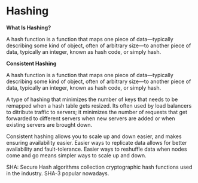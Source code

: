 # Hashing

**What Is Hashing?**

A hash function is a function that maps one piece of data—typically describing some kind of object, 
often of arbitrary size—to another piece of data, typically an integer, known as hash code, or simply hash.

**Consistent Hashing**

A hash function is a function that maps one piece of data—typically describing some kind of object, 
often of arbitrary size—to another piece of data, typically an integer, known as hash code, or simply hash.

A type of hashing that minimizes the number of keys that needs to be remapped when a hash table gets resized.
Its often used by load balancers to ditribute traffic to servers; it minimizes the number of requests that get forwarded
to different servers when new servers are added or when existing servers are brought down.

Consistent hashing allows you to scale up and down easier, and makes ensuring availability easier.
Easier ways to replicate data allows for better availability and fault-tolerance.
Easier ways to reshuffle data when nodes come and go means simpler ways to scale up and down.

SHA: Secure Hash algorithms
collection cryptographic hash functions used in the industry. SHA-3 popular nowadays.

  




